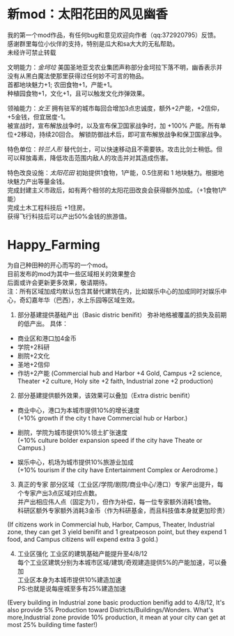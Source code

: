 ﻿# 新mod：太阳花田的风见幽香
我的第一个mod作品，有任何bug和意见欢迎向作者（qq:372920795）反馈。  
感谢群里每位小伙伴的支持，特别是瓜大和sa大大的无私帮助。  
未经许可禁止转载  

文明能力：*金坷垃*
美国圣地亚戈农业集团声称部分金坷拉下落不明，幽香表示并没有从黑白魔法使那里获得过任何妙不可言的物品。  
首都地块魅力+1; 农田食物+1，产能+1。  
种植园食物+1，文化+1，且可以触发文化炸弹效果。  

领袖能力：*女王*
拥有驻军的城市每回合增加3点忠诚度，额外+2产能，+2信仰，+5金钱，但宜居度-1。  
被宣战时，宣布解放战争时，以及宣布保卫国家战争时，加 +100% 产能。所有单位+2移动，持续20回合。  解锁防御战术后，即可宣布解放战争和保卫国家战争。

特色单位：*铃兰人形*
替代剑士，可以快速移动且不需要铁。攻击比剑士稍低。但可以释放毒素，降低攻击范围内敌人的攻击并对其造成伤害。

特色改良设施：*太阳花田*
初始提供1食物，1产能，0.5住房和 1 地块魅力。根据地块魅力产出等量金钱。  
完成封建主义市政后，如有两个相邻的太阳花田改良会获得额外加成。（+1食物1产能）  
完成土木工程科技后 +1住房。  
获得飞行科技后可以产出50%金钱的旅游值。  

# Happy_Farming
为自己种田种的开心而写的一个mod。  
目前发布的mod为其中一些区域相关的效果整合  
后面或许会更新更多效果，敬请期待。  
注：所有区域加成均默认包含其替代建筑在内，比如娱乐中心的加成同时对娱乐中心，奇幻嘉年华（巴西），水上乐园等区域生效。  


1. 部分基建提供基础产出（Basic distric benifit）
弥补地格被覆盖的损失及前期的低产出。
具体：
* 商业区和港口加4金币
* 学院+2科研
* 剧院+2文化
* 圣地+2信仰
* 作坊+2产能
(Commercial hub and Harbor +4 Gold, Campus +2 science, Theater +2 culture, Holy site +2 faith, Industrial zone +2 production)

2. 部分基建提供额外效果，该效果可以叠加（Extra distric benifit）	
* 商业中心，港口为本城市提供10%的增长速度  	
(+10% growth if the city t have Commercial hub or Harbor.)

* 剧院，学院为城市提供10%领土扩张速度    
(+10% culture bolder expansion speed if the city have Theate or Campus.)

* 娱乐中心，机场为城市提供10%旅游业加成  
(+10% tourism if the city have Entertainment Complex or Aerodrome.)

3. 真正的专家
部分区域（工业区/学院/剧院/商业中心/港口）专家产出提升，每个专家产出3点区域对应点数。    
并产出相应伟人点（固定为1），但作为补偿，每一位专家额外消耗1食物。  
科研区额外专家额外消耗3金币（作为科研基金，而且科技值本身就更加珍贵）  

(If citizens work in Commercial hub, Harbor, Campus, Theater, Industrial zone, they can get 3 yield benifit and 1 greatpeoson point, but they expend 1 food, and Campus citizens will expend extra 3 gold.)

4. 工业区强化
工业区的建筑基础产能提升至4/8/12  
每个工业区建筑分别为本城市区域/建筑/奇观建造提供5%的产能加速，可以叠加  
工业区本身为本城市提供10%建造加速  
PS:也就是说每座城至多有25%建造加速  

(Every building in Industrial zone basic production benifig add to 4/8/12, It's also provide 5% Production toward Districts/Buildings/Wonders. 
What's more,Industrial zone provide 10% production, it mean at your city can get at most 25% building time faster!)




